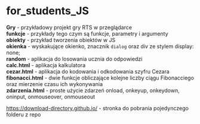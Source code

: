 # for_students_JS

**Gry** - przykładowy projekt gry RTS w przeglądarce <br>
**funkcje** - przykłady tego czym są funkcje, parametry i argumenty <br>
**obiekty** - przykład tworzenia obiektów w JS <br>
**okienka** - wyskakujące okienko, znacznik `dialog` oraz div ze stylem display: none;<br>
**random** - aplikacja do losowania ucznia do odpowiedzi <br>
**calc.html** - aplikacja kalkulatora <br>
**cezar.html** - aplikacja do kodowania i odkodowania szyfru Cezara <br>
**fibonacci.html** - dwie funkcje obliczające kolejne liczby ciągu Fibonacciego oraz mierzenie czasu ich wykonywania <br>
**zdarzenia.html** - proste użycie zdarzeń onload, onkeyup, onkeydown, oninput, onmouseover, onmouseout <br>
  
https://download-directory.github.io/ - stronka do pobrania pojedynczego folderu z repo

